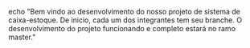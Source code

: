 echo "Bem vindo ao desenvolvimento do nosso projeto de sistema de caixa-estoque.
De inicio, cada um dos integrantes tem seu branche. O desenvolvimento do projeto funcionando e completo estará no ramo master."
